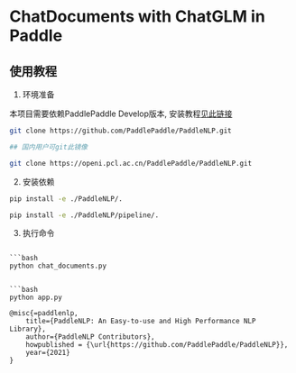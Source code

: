 # ChatDocuments with ChatGLM in Paddle

## 使用教程

1. 环境准备

本项目需要依赖PaddlePaddle Develop版本, 安装教程[见此链接](https://www.paddlepaddle.org.cn/)

```bash
git clone https://github.com/PaddlePaddle/PaddleNLP.git

## 国内用户可git此镜像

git clone https://openi.pcl.ac.cn/PaddlePaddle/PaddleNLP.git
```

2. 安装依赖

```bash
pip install -e ./PaddleNLP/.
```

```bash
pip install -e ./PaddleNLP/pipeline/.
```

3. 执行命令

```

```bash
python chat_documents.py
```

```

```bash
python app.py
```

```
@misc{=paddlenlp,
    title={PaddleNLP: An Easy-to-use and High Performance NLP Library},
    author={PaddleNLP Contributors},
    howpublished = {\url{https://github.com/PaddlePaddle/PaddleNLP}},
    year={2021}
}
```
